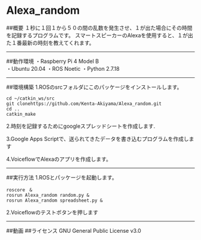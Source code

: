 # Alexa_random

##概要
１秒に１回１から５０の間の乱数を発生させ、１が出た場合にその時間を記録するプログラムです。
スマートスピーカーのAlexaを使用すると、１が出た１番最新の時刻を教えてくれます。

---

##動作環境
・Raspberry Pi 4 Model B  
・Ubuntu 20.04
・ROS Noetic
・Python 2.7.18

---

##環境構築
1.ROSのsrcフォルダにこのパッケージをインストールします。
```
cd ~/catkin_ws/src
git clonehttps://github.com/Kenta-Akiyama/Alexa_random.git
cd ..
catkin_make
```

2.時刻を記録するためにgoogleスプレッドシートを作成します.

3.Google Apps Scriptで、送られてきたデータを書き込むプログラムを作成します

4.VoiceflowでAlexaのアプリを作成します。

---

##実行方法
1.ROSとパッケージを起動します。
```
roscore　&
rosrun Alexa_random random.py &
rosrun Alexa_random spreadsheet.py &
```

2.Voiceflowのテストボタンを押します

---

##動画
##ライセンス
GNU General Public License v3.0 

